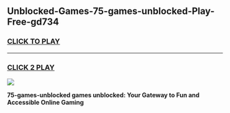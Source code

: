 
## Unblocked-Games-75-games-unblocked-Play-Free-gd734
<h3>
<a href="https://premium76.site?title=75-games-unblocked&ref=23A">CLICK TO PLAY</a></h3>
<hr>

<h3>
<a href="https://premium76.site?title=75-games-unblocked&ref=23A">CLICK 2 PLAY</a>
  
</h3>

<a href="https://premium76.site?title=75-games-unblocked&ref=23A"><img src="https://clearcache.store/games.png"></a>


**75-games-unblocked games unblocked: Your Gateway to Fun and Accessible Online Gaming**
